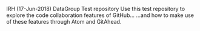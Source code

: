 IRH (17-Jun-2018)
DataGroup Test repository
Use this test repository to explore the code collaboration features of GitHub...
...and how to make use of these features through Atom and GitAhead.
